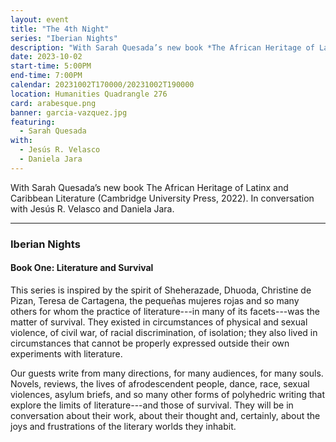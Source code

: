 ```yaml
---
layout: event
title: "The 4th Night"
series: "Iberian Nights"
description: "With Sarah Quesada’s new book *The African Heritage of Latinx and Caribbean Literature*"
date: 2023-10-02
start-time: 5:00PM
end-time: 7:00PM
calendar: 20231002T170000/20231002T190000
location: Humanities Quadrangle 276
card: arabesque.png
banner: garcia-vazquez.jpg
featuring:
  - Sarah Quesada
with:
  - Jesús R. Velasco
  - Daniela Jara
---
```


With Sarah Quesada’s new book The African Heritage of Latinx and Caribbean Literature (Cambridge University Press, 2022). In conversation with Jesús R. Velasco and Daniela Jara.

---

### Iberian Nights

#### Book One: Literature and Survival

This series is inspired by the spirit of Sheherazade, Dhuoda, Christine de Pizan, Teresa de Cartagena, the pequeñas mujeres rojas and so many others for whom the practice of literature---in many of its facets---was the matter of survival. They existed in circumstances of physical and sexual violence, of civil war, of racial discrimination, of isolation; they also lived in circumstances that cannot be properly expressed outside their own experiments with literature.

Our guests write from many directions, for many audiences, for many souls. Novels, reviews, the lives of afrodescendent people, dance, race, sexual violences, asylum briefs, and so many other forms of polyhedric writing that explore the limits of literature---and those of survival. They will be in conversation about their work, about their thought and, certainly, about the joys and frustrations of the literary worlds they inhabit.
